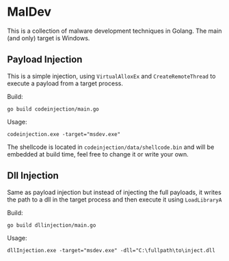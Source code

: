 # MalDev

This is a collection of malware development techniques in Golang.
The main (and only) target is Windows.

## Payload Injection

This is a simple injection, using `VirtualAlloxEx` and `CreateRemoteThread` to execute a payload from a target process.

Build:

`go build codeinjection/main.go` 

Usage:

`codeinjection.exe -target="msdev.exe"`

The shellcode is located in `codeinjection/data/shellcode.bin` and will be embedded at build time, feel free to change it or write your own.

## Dll Injection

Same as payload injection but instead of injecting the full payloads, it writes the path to a dll in the target process and then execute it using `LoadLibraryA`

Build:

`go build dllinjection/main.go`

Usage:

`dllInjection.exe -target="msdev.exe" -dll="C:\fullpath\to\inject.dll`



